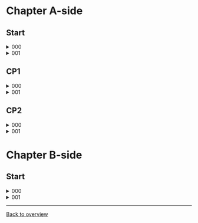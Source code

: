 # Chapter A-side

## Start

<details>
  <summary>000</summary>
  ![gif](https://github.com/DrMadThrust/docs-swag-collection/blob/main/vids/7A-4-000.webp)\
  Description
</details>
<details>
  <summary>001</summary>
  ![gif]()
  Description
</details>

## CP1

<details>
  <summary>000</summary>
  ![gif]()
  Description
</details>
<details>
  <summary>001</summary>
  ![gif]()
  Description
</details>

## CP2

<details>
  <summary>000</summary>
  ![gif]()
  Description
</details>
<details>
  <summary>001</summary>
  ![gif]()
  Description
</details>

# Chapter B-side

## Start

<details>
  <summary>000</summary>
  ![gif]()
  Description
</details>
<details>
  <summary>001</summary>
  ![gif]()
  Description
</details>

---
[Back to overview](https://github.com/DrMadThrust/docs-swag-collection)
